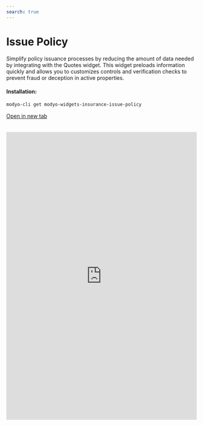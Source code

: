 ```yaml
---
search: true
---
```


# Issue Policy

Simplify policy issuance processes by reducing the amount of data needed by integrating with the Quotes widget. This widget preloads information quickly and allows you to customizes controls and verification checks to prevent fraud or deception in active properties.

#### Installation:

```bash
modyo-cli get modyo-widgets-insurance-issue-policy
```

[Open in new tab](https://widgets.modyo.com/insurance/broker/issue-policy)

<iframe id="widgetFrame" src="https://widgets.modyo.com/insurance/broker/issue-policy" width="100%" frameBorder="0" style="min-height:762px;overflow:auto;margin-top:20px;"/>

| Features      | Description                                                                                                                                                                                                             |
|--------------------|-------------------------------------------------------------------------------------------------------------------------------------------------------------------------------------------------------------------------|
| Draft           | It allows you to generate draft policies without losing that issue to help inform intermediaries.                                                                   |
| Effective Date | Your broker can filter directly by Effective Date and Property type. This saves time by integrating this section with the information collected in the Quote widget. |
| Summary            | Present a summary of the quote before generating it to validate coverages and deductibles. It offers the option to view the percentage of premium increase selected in the quote.                       |
